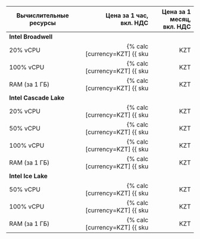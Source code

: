 | Вычислительные ресурсы | Цена за 1 час,<br>вкл. НДС | Цена за 1 месяц,<br>вкл. НДС |
|------------------------|---------------------------:|-----------------------------:|
| **Intel Broadwell**                                                          |
| 20% vCPU               | {% calc [currency=KZT] {{ sku|KZT|mdb.dataproc.v1.cpu.c20|number }} + {{ sku|KZT|compute.vm.cpu.c20|number }} %} | {% calc [currency=KZT] {{ sku|KZT|mdb.dataproc.v1.cpu.c20|month|number }} + {{ sku|KZT|compute.vm.cpu.c20|month|number }} %} |
| 100% vCPU              | {% calc [currency=KZT] {{ sku|KZT|mdb.dataproc.v1.cpu.c100|number }} + {{ sku|KZT|compute.vm.cpu.c100|number }} %} | {% calc [currency=KZT] {{ sku|KZT|mdb.dataproc.v1.cpu.c100|month|number }} + {{ sku|KZT|compute.vm.cpu.c100|month|number }} %} |
| RAM (за 1 ГБ)          | {% calc [currency=KZT] {{ sku|KZT|mdb.dataproc.v1.ram|number }} + {{ sku|KZT|compute.vm.ram|number }} %} | {% calc [currency=KZT] {{ sku|KZT|mdb.dataproc.v1.ram|month|number }} + {{ sku|KZT|compute.vm.ram|month|number }} %} |
| **Intel Cascade Lake**                                                     |
| 20% vCPU               | {% calc [currency=KZT] {{ sku|KZT|mdb.dataproc.v2.cpu.c20|number }} + {{ sku|KZT|compute.vm.cpu.c20.v2|number }} %} | {% calc [currency=KZT] {{ sku|KZT|mdb.dataproc.v2.cpu.c20|month|number }} + {{ sku|KZT|compute.vm.cpu.c20.v2|month|number }} %} |
| 50% vCPU               | {% calc [currency=KZT] {{ sku|KZT|mdb.dataproc.v2.cpu.c50|number }} + {{ sku|KZT|compute.vm.cpu.50.v2|number }} %} | {% calc [currency=KZT] {{ sku|KZT|mdb.dataproc.v2.cpu.c50|month|number }} + {{ sku|KZT|compute.vm.cpu.50.v2|month|number }} %} |
| 100% vCPU              | {% calc [currency=KZT] {{ sku|KZT|mdb.dataproc.v2.cpu.c100|number }} + {{ sku|KZT|compute.vm.cpu.c100.v2|number }} %} | {% calc [currency=KZT] {{ sku|KZT|mdb.dataproc.v2.cpu.c100|month|number }} + {{ sku|KZT|compute.vm.cpu.c100.v2|month|number }} %} |
| RAM (за 1 ГБ)          | {% calc [currency=KZT] {{ sku|KZT|mdb.dataproc.v2.ram|number }} + {{ sku|KZT|compute.vm.ram.v2|number }} %} | {% calc [currency=KZT] {{ sku|KZT|mdb.dataproc.v2.ram|month|number }} + {{ sku|KZT|compute.vm.ram.v2|month|number }} %} |
| **Intel Ice Lake**                                                         |
| 50% vCPU               | {% calc [currency=KZT] {{ sku|KZT|mdb.dataproc.v3.cpu.c50|number }} + {{ sku|KZT|compute.vm.cpu.c50.v3|number }} %} | {% calc [currency=KZT] {{ sku|KZT|mdb.dataproc.v3.cpu.c50|month|number }} + {{ sku|KZT|compute.vm.cpu.c50.v3|month|number }} %} |
| 100% vCPU              | {% calc [currency=KZT] {{ sku|KZT|mdb.dataproc.v3.cpu.c100|number }} + {{ sku|KZT|compute.vm.cpu.c100.v3|number }} %} | {% calc [currency=KZT] {{ sku|KZT|mdb.dataproc.v3.cpu.c100|month|number }} + {{ sku|KZT|compute.vm.cpu.c100.v3|month|number }} %} |
| RAM (за 1 ГБ)          | {% calc [currency=KZT] {{ sku|KZT|mdb.dataproc.v3.ram|number }} + {{ sku|KZT|compute.vm.ram.v3|number }} %} | {% calc [currency=KZT] {{ sku|KZT|mdb.dataproc.v3.ram|month|number }} + {{ sku|KZT|compute.vm.ram.v3|month|number }} %} |
